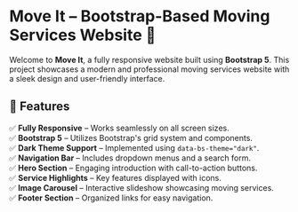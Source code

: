 # Move It – Bootstrap-Based Moving Services Website 🚚  

Welcome to **Move It**, a fully responsive website built using **Bootstrap 5**. This project showcases a modern and professional moving services website with a sleek design and user-friendly interface.

## 🌟 Features  

✅ **Fully Responsive** – Works seamlessly on all screen sizes.  
✅ **Bootstrap 5** – Utilizes Bootstrap's grid system and components.  
✅ **Dark Theme Support** – Implemented using `data-bs-theme="dark"`.  
✅ **Navigation Bar** – Includes dropdown menus and a search form.  
✅ **Hero Section** – Engaging introduction with call-to-action buttons.  
✅ **Service Highlights** – Key features displayed with icons.  
✅ **Image Carousel** – Interactive slideshow showcasing moving services.  
✅ **Footer Section** – Organized links for easy navigation.  
